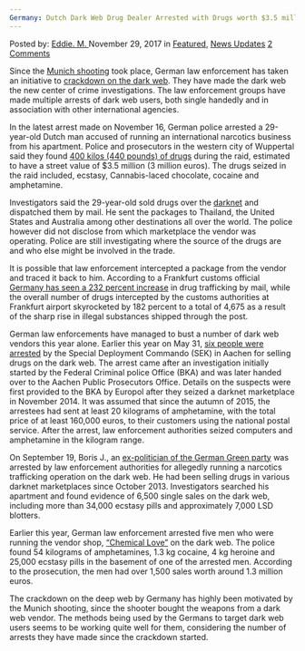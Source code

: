 ```yaml
---
Germany: Dutch Dark Web Drug Dealer Arrested with Drugs worth $3.5 million
---
```

<article class="post-listing post-23723 post type-post status-publish format-standard has-post-thumbnail hentry category-deepdot-news category-news-updates tag-3043 tag-dark tag-dealer tag-drug tag-dutch tag-germany tag-million tag-web tag-worth">
    <div class="post-inner">
        <span>Posted by: <a href="https://www.deepdotweb.com/author/eddiem/" title="">Eddie. M. </a></span>
    <span>November 29, 2017</span>
    <span>in <a href="https://www.deepdotweb.com/category/deepdot-news/" rel="category tag">Featured</a>, <a href="https://www.deepdotweb.com/category/news-updates/" rel="category tag">News Updates</a></span>
    <span><a href="https://www.deepdotweb.com/2017/11/29/germany-dutch-dark-web-drug-dealer-arrested-drugs-worth-3-5-million/#comments">2 Comments</a></span>
    </p>
    <div class="clear"></div>
    <div class="entry">
    <p>Since the <a href="https://www.deepdotweb.com/?s=munich+shooting">Munich shooting</a> took place, German law enforcement has taken an initiative to <a href="https://www.deepdotweb.com/2016/07/31/german-police-start-focusing-darknet-crimes-munich-shooting/">crackdown on the dark web</a>. They have made the dark web the new center of crime investigations. The law enforcement groups have made multiple arrests of dark web users, both single handedly and in association with other international agencies.</p>
    <p><a id="post-23723-_gjdgxs"></a>In the latest arrest made on November 16, German police arrested a 29-year-old Dutch man accused of running an international narcotics business from his apartment. Police and prosecutors in the western city of Wuppertal said they found <a href="https://www.deepdotweb.com/?s=drugs">400 kilos (440 pounds) of drugs</a> during the raid, estimated to have a street value of $3.5 million (3 million euros). The drugs seized in the raid included, ecstasy, Cannabis-laced chocolate, cocaine and amphetamine.</p>
    <p>Investigators said the 29-year-old sold drugs over the <a href="https://www.deepdotweb.com/tag/darknet/">darknet</a> and dispatched them by mail. He sent the packages to Thailand, the United States and Australia among other destinations all over the world. The police however did not disclose from which marketplace the vendor was operating. Police are still investigating where the source of the drugs are and who else might be involved in the trade.</p>
    <p>It is possible that law enforcement intercepted a package from the vendor and traced it back to him. According to a Frankfurt customs official <a href="https://www.deepdotweb.com/2017/04/20/drug-seizures-germany-232-percent/">Germany has seen a 232 percent increase</a> in drug trafficking by mail, while the overall number of drugs intercepted by the customs authorities at Frankfurt airport skyrocketed by 182 percent to a total of 4,675 as a result of the sharp rise in illegal substances shipped through the post.</p>
    <p>German law enforcements have managed to bust a number of dark web vendors this year alone. Earlier this year on May 31, <a href="https://www.deepdotweb.com/2017/06/16/six-arrested-germany-selling-narcotics-dark-web/">six people were arrested</a> by the Special Deployment Commando (SEK) in Aachen for selling drugs on the dark web. The arrest came after an investigation initially started by the Federal Criminal police Office (BKA) and was later handed over to the Aachen Public Prosecutors Office. Details on the suspects were first provided to the BKA by Europol after they seized a darknet marketplace in November 2014. It was assumed that since the autumn of 2015, the arrestees had sent at least 20 kilograms of amphetamine, with the total price of at least 160,000 euros, to their customers using the national postal service. After the arrest, law enforcement authorities seized computers and amphetamine in the kilogram range.</p>
    <p>On September 19, Boris J., an <a href="https://www.deepdotweb.com/2017/10/05/german-ex-politician-arrested-selling-drugs-dark-web/">ex-politician of the German Green party</a> was arrested by law enforcement authorities for allegedly running a narcotics trafficking operation on the dark web. He had been selling drugs in various darknet marketplaces since October 2013. Investigators searched his apartment and found evidence of 6,500 single sales on the dark web, including more than 34,000 ecstasy pills and approximately 7,000 LSD blotters.</p>
    <p>Earlier this year, German law enforcement arrested five men who were running the vendor shop, <a href="https://www.deepdotweb.com/2016/05/17/dark-web-vendor-chemical-love-busted-50-kg-drugs-seized/">“Chemical Love”</a> on the dark web. The police found 54 kilograms of amphetamines, 1.3 kg cocaine, 4 kg heroine and 25,000 ecstasy pills in the basement of one of the arrested men. According to the prosecution, the men had over 1,500 sales worth around 1.3 million euros.</p>
    <p>The crackdown on the deep web by Germany has highly been motivated by the Munich shooting, since the shooter bought the weapons from a dark web vendor. The methods being used by the Germans to target dark web users seems to be working quite well for them, considering the number of arrests they have made since the crackdown started.</p>
    <p>&nbsp;</p>
    </div>
    <span style="display:none"><a href="https://www.deepdotweb.com/tag/35/" rel="tag">35</a> <a href="https://www.deepdotweb.com/tag/arrested/" rel="tag">arrested</a> <a href="https://www.deepdotweb.com/tag/dark/" rel="tag">dark</a> <a href="https://www.deepdotweb.com/tag/dealer/" rel="tag">dealer</a> <a href="https://www.deepdotweb.com/tag/drug/" rel="tag">drug</a> <a href="https://www.deepdotweb.com/tag/drugs/" rel="tag">drugs</a> <a href="https://www.deepdotweb.com/tag/dutch/" rel="tag">dutch</a> <a href="https://www.deepdotweb.com/tag/germany/" rel="tag">germany</a> <a href="https://www.deepdotweb.com/tag/million/" rel="tag">million</a> <a href="https://www.deepdotweb.com/tag/web/" rel="tag">web</a> <a href="https://www.deepdotweb.com/tag/worth/" rel="tag">worth</a></span> <span style="display:none" class="updated">2017-11-29</span>
    <div style="display:none" class="vcard author" itemprop="author" itemscope itemtype="http://schema.org/Person"><strong class="fn" itemprop="name"><a href="https://www.deepdotweb.com/author/eddiem/" title="Posts by Eddie. M." rel="author">Eddie. M.</a></strong></div>
    </div>
</article>

